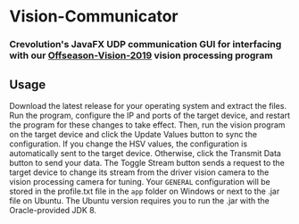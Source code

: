 # Vision-Communicator

### Crevolution's JavaFX UDP communication GUI for interfacing with our [Offseason-Vision-2019](https://github.com/CrevolutionRoboticsProgramming/Offseason-Vision-2019) vision processing program

## Usage

Download the latest release for your operating system and extract the files. Run the program, configure the IP and ports of the target device, and restart the program for these changes to take effect. Then, run the vision program on the target device and click the Update Values button to sync the configuration. If you change the HSV values, the configuration is automatically sent to the target device. Otherwise, click the Transmit Data button to send your data. The Toggle Stream button sends a request to the target device to change its stream from the driver vision camera to the vision processing camera for tuning. Your ```GENERAL``` configuration will be stored in the profile.txt file in the ```app``` folder on Windows or next to the .jar file on Ubuntu. The Ubuntu version requires you to run the .jar with the Oracle-provided JDK 8.
